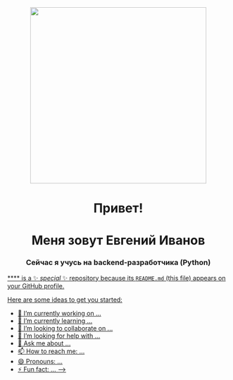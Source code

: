 <div id="header" align="center">
  <img src="https://media.giphy.com/media/v1.Y2lkPTc5MGI3NjExdzdmNmNnaDVsaGR1dHNyaHNxdTl6c2s3M211eHkyOXFvYjIzZHBmdSZlcD12MV9pbnRlcm5hbF9naWZfYnlfaWQmY3Q9cw/3kPDmoWdBpQPNhCnUG/giphy.gif" width="400"/>
</div>
<div id="header" align="center">
  <h1>Привет!</h1>
  <h1>Меня зовут Евгений Иванов</h1>
  <h3>Сейчас я учусь на backend-разработчика (Python)</h3>
</div>
<div id="socials align="center">
  <a href=
### Привет, я Евгений Иванов.
https://media.giphy.com/media/v1.Y2lkPTc5MGI3NjExdzdmNmNnaDVsaGR1dHNyaHNxdTl6c2s3M211eHkyOXFvYjIzZHBmdSZlcD12MV9pbnRlcm5hbF9naWZfYnlfaWQmY3Q9cw/3kPDmoWdBpQPNhCnUG/giphy.gif

**** is a ✨ _special_ ✨ repository because its `README.md` (this file) appears on your GitHub profile.

Here are some ideas to get you started:

- 🔭 I’m currently working on ...
- 🌱 I’m currently learning ...
- 👯 I’m looking to collaborate on ...
- 🤔 I’m looking for help with ...
- 💬 Ask me about ...
- 📫 How to reach me: ...
- 😄 Pronouns: ...
- ⚡ Fun fact: ...
-->
